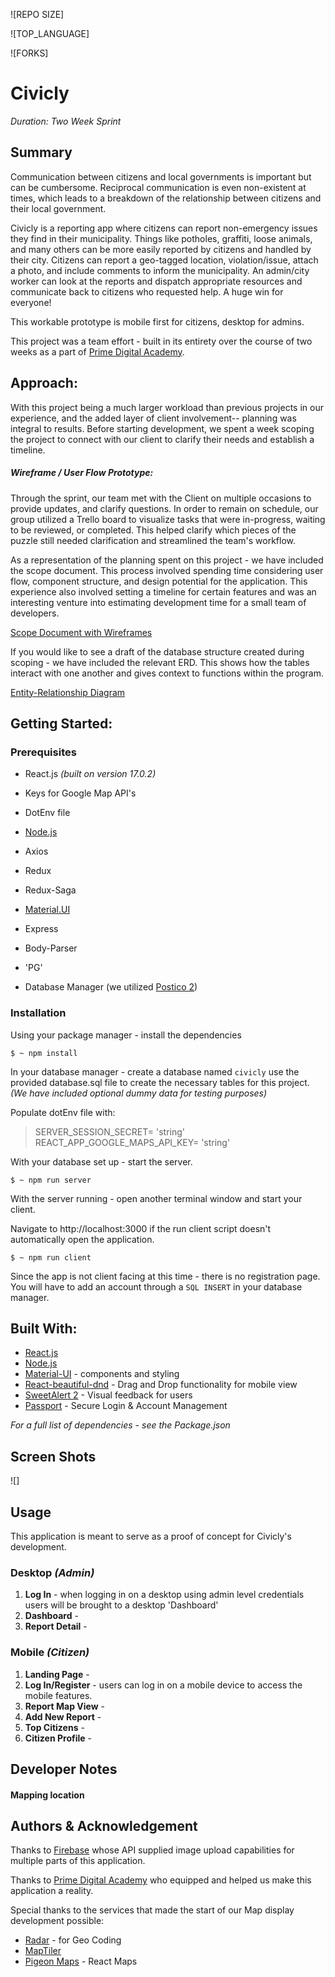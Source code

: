 
  

![REPO SIZE]

  

![TOP_LANGUAGE]

  

![FORKS]

# Civicly

_Duration: Two Week Sprint_

  

  ## Summary

Communication between citizens and local governments is important but can be cumbersome. Reciprocal communication is even non-existent at times, which leads to a breakdown of the relationship between citizens and their local government.

Civicly is a reporting app where citizens can report non-emergency issues they find in their municipality. Things like potholes, graffiti, loose animals, and many others can be more easily reported by citizens and handled by their city. Citizens can report a geo-tagged location, violation/issue, attach a photo, and include comments to inform the municipality. An admin/city worker can look at the reports and dispatch appropriate resources and communicate back to citizens who requested help. A huge win for everyone!

This workable prototype is mobile first for citizens, desktop for admins. 

This project was a team effort -  built in its entirety over the course of two weeks as a part of [Prime Digital Academy](www.primeacademy.io).

## Approach:

With this project being a much larger workload than previous projects in our experience, and the added layer of client involvement-- planning was integral to results. Before starting development, we spent a week scoping the project to connect with our client to clarify their needs and establish a timeline. 

##### Wireframe / User Flow Prototype:
  
Through the sprint, our team met with the Client on multiple occasions to provide updates, and clarify questions. In order to remain on schedule, our group utilized a Trello board to visualize tasks that were in-progress, waiting to be reviewed, or completed. This helped clarify which pieces of the puzzle still needed clarification and streamlined the team's workflow.

As a representation of the planning spent on this project - we have included the scope document. This process involved spending time considering user flow, component structure, and design potential for the application. This experience also involved setting a timeline for certain features and was an interesting venture into estimating development time for a small team of developers.

[Scope Document with Wireframes](https://docs.google.com/document/d/1KP1pOUiBFMbrFIzqj-Oz6PArrrHwvRoKoHIDeLrmhUo/edit#heading=h.lhguc6hte2r4)

  

If you would like to see a draft of the database structure created during scoping - we have included the relevant ERD. This shows how the tables interact with one another and gives context to functions within the program.

  

[Entity-Relationship Diagram](https://app.dbdesigner.net/designer/schema/0-civicly)

  

  

## Getting Started:

  

  

### Prerequisites

  

- React.js *(built on version 17.0.2)*

  

- Keys for Google Map API's

  

- DotEnv file 



-  [Node.js](https://nodejs.org/en/)

  

- Axios

  

- Redux

  

- Redux-Saga

  

- [Material.UI](https://mui.com)

  

- Express

  

- Body-Parser

  

- 'PG'

  

- Database Manager (we utilized [Postico 2](https://eggerapps.at/postico2/))

  

  

### Installation
Using your package manager - install the dependencies

```
$ ~ npm install
```
In your database manager - create a database named `civicly` use the provided database.sql file to create the necessary tables for this project. 
*(We have included optional dummy data for testing purposes)*

Populate dotEnv file with:

> SERVER_SESSION_SECRET= 'string'
> REACT_APP_GOOGLE_MAPS_API_KEY= 'string'

With your database set up - start the server.
```
$ ~ npm run server
```

With the server running - open another terminal window and start your client.

Navigate to http://localhost:3000 if the run client script doesn't automatically open the application.

```
$ ~ npm run client
```

Since the app is not client facing at this time - there is no registration page. You will have to add an account through a `SQL INSERT` in your database manager.

## Built With:

* [React.js](https://reactjs.org/docs/getting-started.html)
* [Node.js](https://nodejs.org/en/docs/)
* [Material-UI](https://mui.com) - components and styling
* [React-beautiful-dnd](https://github.com/atlassian/react-beautiful-dnd) - Drag and Drop functionality for mobile view
* [SweetAlert 2](https://sweetalert2.github.io/) - Visual feedback for users
* [Passport](https://www.passportjs.org) - Secure Login & Account Management

*For a full list of dependencies - see the Package.json*

## Screen Shots

  ![]

## Usage

  This application is meant to serve as a proof of concept for Civicly's development.

### Desktop *(Admin)*

 1. **Log In** - when logging in on a desktop using admin level credentials users will be brought to a desktop 'Dashboard'
 2. **Dashboard** - 
 3. **Report Detail** -


### Mobile *(Citizen)*

 1. **Landing Page** -  
 2. **Log In/Register** - users can log in on a mobile device to access the mobile features. 
 3. **Report Map View** - 
 4. **Add New Report** -  
 5. **Top Citizens** -  
 6. **Citizen Profile** - 

## Developer Notes

#### Mapping location
  

## Authors & Acknowledgement

Thanks to [Firebase](https://firebase.google.com/) whose API supplied image upload capabilities for multiple parts of this application.

Thanks to [Prime Digital Academy](www.primeacademy.io) who equipped and helped us make this application a reality.

Special thanks to the services that made the start of our Map display development possible:

 - [Radar](https://radar.com) - for Geo Coding
 - [MapTiler](https://www.maptiler.com) 
 - [Pigeon Maps](https://pigeon-maps.js.org) - React Maps